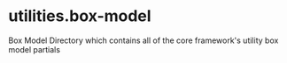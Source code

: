 utilities.box-model
===================

Box Model Directory which contains all of the core framework's utility box model partials
